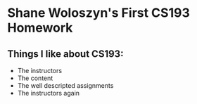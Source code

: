 # Shane Woloszyn's First CS193 Homework
## Things I like about CS193:
- The instructors
- The content
- The well descripted assignments
- The instructors again
